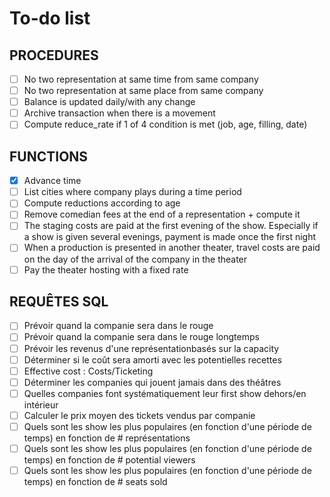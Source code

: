 # To-do list
## PROCEDURES
- [ ] No two representation at same time from same company
- [ ] No two representation at same place from same company
- [ ] Balance is updated daily/with any change
- [ ] Archive transaction when there is a movement
- [ ] Compute reduce_rate if 1 of 4 condition is met (job, age, filling, date)

## FUNCTIONS
- [x] Advance time
- [ ] List cities where company plays during a time period
- [ ] Compute reductions according to age
- [ ] Remove comedian fees at the end of a representation + compute it
- [ ] The staging costs are paid at the first evening of the show. Especially if a show is given several evenings, payment is made once the first night
- [ ] When a production is presented in another theater, travel costs are paid on the day of the arrival of the company in the theater
- [ ] Pay the theater hosting with a fixed rate

## REQUÊTES SQL
- [ ] Prévoir quand la companie sera dans le rouge
- [ ] Prévoir quand la companie sera dans le rouge longtemps
- [ ] Prévoir les revenus d'une représentationbasés sur la capacity 
- [ ] Déterminer si le coût sera amorti avec les potentielles recettes
- [ ] Effective cost : Costs/Ticketing
- [ ] Déterminer les companies qui jouent jamais dans des théâtres
- [ ] Quelles companies font systématiquement leur first show dehors/en intérieur
- [ ] Calculer le prix moyen des tickets vendus par companie
- [ ] Quels sont les show les plus populaires (en fonction d'une période de temps) en fonction de # représentations
- [ ] Quels sont les show les plus populaires (en fonction d'une période de temps) en fonction de # potential viewers
- [ ] Quels sont les show les plus populaires (en fonction d'une période de temps) en fonction de # seats sold